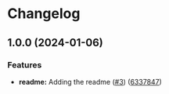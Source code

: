 # Changelog

## 1.0.0 (2024-01-06)


### Features

* **readme:** Adding the readme ([#3](https://github.com/abeldekat/lazyvim-menu-addon/issues/3)) ([6337847](https://github.com/abeldekat/lazyvim-menu-addon/commit/6337847eb3acaabfc15780d1345fc645d9b684b2))
